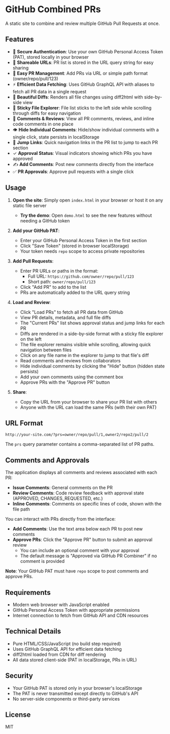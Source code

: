 # GitHub Combined PRs

A static site to combine and review multiple GitHub Pull Requests at once.

## Features

- 🔐 **Secure Authentication**: Use your own GitHub Personal Access Token (PAT), stored locally in your browser
- 🔗 **Shareable URLs**: PR list is stored in the URL query string for easy sharing
- 📝 **Easy PR Management**: Add PRs via URL or simple path format (owner/repo/pull/123)
- ⚡ **Efficient Data Fetching**: Uses GitHub GraphQL API with aliases to fetch all PR data in a single request
- 🎨 **Beautiful Diffs**: Renders all file changes using diff2html with side-by-side view
- 📁 **Sticky File Explorer**: File list sticks to the left side while scrolling through diffs for easy navigation
- 💬 **Comments & Reviews**: View all PR comments, reviews, and inline code comments in one place
- 👁️ **Hide Individual Comments**: Hide/show individual comments with a single click, state persists in localStorage
- 🔗 **Jump Links**: Quick navigation links in the PR list to jump to each PR section
- ✓ **Approval Status**: Visual indicators showing which PRs you have approved
- ✍️ **Add Comments**: Post new comments directly from the interface
- ✅ **PR Approvals**: Approve pull requests with a single click

## Usage

1. **Open the site**: Simply open `index.html` in your browser or host it on any static file server
   - **Try the demo**: Open `demo.html` to see the new features without needing a GitHub token

2. **Add your GitHub PAT**:
   - Enter your GitHub Personal Access Token in the first section
   - Click "Save Token" (stored in browser localStorage)
   - Your token needs `repo` scope to access private repositories

3. **Add Pull Requests**:
   - Enter PR URLs or paths in the format:
     - Full URL: `https://github.com/owner/repo/pull/123`
     - Short path: `owner/repo/pull/123`
   - Click "Add PR" to add to the list
   - PRs are automatically added to the URL query string

4. **Load and Review**:
   - Click "Load PRs" to fetch all PR data from GitHub
   - View PR details, metadata, and full file diffs
   - The "Current PRs" list shows approval status and jump links for each PR
   - Diffs are rendered in a side-by-side format with a sticky file explorer on the left
   - The file explorer remains visible while scrolling, allowing quick navigation between files
   - Click on any file name in the explorer to jump to that file's diff
   - Read comments and reviews from collaborators
   - Hide individual comments by clicking the "Hide" button (hidden state persists)
   - Add your own comments using the comment box
   - Approve PRs with the "Approve PR" button

5. **Share**:
   - Copy the URL from your browser to share your PR list with others
   - Anyone with the URL can load the same PRs (with their own PAT)

## URL Format

```
http://your-site.com/?prs=owner/repo/pull/1,owner2/repo2/pull/2
```

The `prs` query parameter contains a comma-separated list of PR paths.

## Comments and Approvals

The application displays all comments and reviews associated with each PR:

- **Issue Comments**: General comments on the PR
- **Review Comments**: Code review feedback with approval state (APPROVED, CHANGES_REQUESTED, etc.)
- **Inline Comments**: Comments on specific lines of code, shown with the file path

You can interact with PRs directly from the interface:

- **Add Comments**: Use the text area below each PR to post new comments
- **Approve PRs**: Click the "Approve PR" button to submit an approval review
  - You can include an optional comment with your approval
  - The default message is "Approved via GitHub PR Combiner" if no comment is provided

**Note**: Your GitHub PAT must have `repo` scope to post comments and approve PRs.

## Requirements

- Modern web browser with JavaScript enabled
- GitHub Personal Access Token with appropriate permissions
- Internet connection to fetch from GitHub API and CDN resources

## Technical Details

- Pure HTML/CSS/JavaScript (no build step required)
- Uses GitHub GraphQL API for efficient data fetching
- diff2html loaded from CDN for diff rendering
- All data stored client-side (PAT in localStorage, PRs in URL)

## Security

- Your GitHub PAT is stored only in your browser's localStorage
- The PAT is never transmitted except directly to GitHub's API
- No server-side components or third-party services

## License

MIT